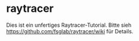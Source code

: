 raytracer
=========
Dies ist ein unfertiges Raytracer-Tutorial.
Bitte sieh https://github.com/fsglab/raytracer/wiki für Details.

